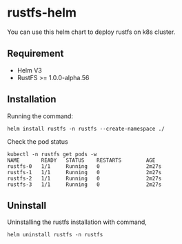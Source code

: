 # rustfs-helm

You can use this helm chart to deploy rustfs on k8s cluster.

## Requirement

* Helm V3
* RustFS >= 1.0.0-alpha.56

## Installation

Running the command:

```
helm install rustfs -n rustfs --create-namespace ./
```

Check the pod status

```
kubectl -n rustfs get pods -w
NAME       READY   STATUS    RESTARTS        AGE
rustfs-0   1/1     Running   0               2m27s
rustfs-1   1/1     Running   0               2m27s
rustfs-2   1/1     Running   0               2m27s
rustfs-3   1/1     Running   0               2m27s
```

## Uninstall

Uninstalling the rustfs installation with command,

```
helm uninstall rustfs -n rustfs
```
